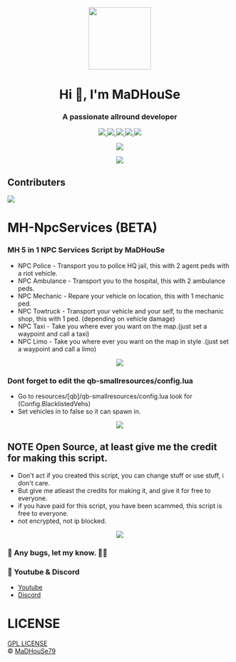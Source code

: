 <p align="center">
    <img width="140" src="https://icons.iconarchive.com/icons/iconarchive/red-orb-alphabet/128/Letter-M-icon.png" />  
    <h1 align="center">Hi 👋, I'm MaDHouSe</h1>
    <h3 align="center">A passionate allround developer </h3>    
</p>

<p align="center">
  <a href="https://github.com/MaDHouSe79/mh-npcservices/issues">
    <img src="https://img.shields.io/github/issues/MaDHouSe79/mh-npcservices"/> 
  </a>
  <a href="https://github.com/MaDHouSe79/mh-npcservices/watchers">
    <img src="https://img.shields.io/github/watchers/MaDHouSe79/mh-npcservices"/> 
  </a> 
  <a href="https://github.com/MaDHouSe79/mh-npcservices/network/members">
    <img src="https://img.shields.io/github/forks/MaDHouSe79/mh-npcservices"/> 
  </a>  
  <a href="https://github.com/MaDHouSe79/mh-npcservices/stargazers">
    <img src="https://img.shields.io/github/stars/MaDHouSe79/mh-npcservices?color=white"/> 
  </a>
  <a href="https://github.com/MaDHouSe79/mh-npcservices/blob/main/LICENSE">
    <img src="https://img.shields.io/github/license/MaDHouSe79/mh-npcservices?color=black"/> 
  </a>      
</p>

<p align="center">
  <img alig src="https://github-profile-trophy.vercel.app/?username=MaDHouSe79&margin-w=15&column=6" />
</p>

<p align="center">
  <img alig src="https://raw.githubusercontent.com/kamranahmedse/driver.js/master/demo/images/split.png" />
</p>


## Contributers
<a href="https://github.com/MaDHouSe79/mh-npcservices/graphs/contributors">
  <img src="https://contributors-img.web.app/image?repo=MaDHouSe79/MaDHouSe79" />
</a>

# MH-NpcServices (BETA)

### MH 5 in 1 NPC Services Script by MaDHouSe
- NPC Police    - Transport you to police HQ jail, this with 2 agent peds with a riot vehicle.
- NPC Ambulance - Transport you to the hospital, this with 2 ambulance peds.
- NPC Mechanic  - Repare your vehicle on location, this with 1 mechanic ped.
- NPC Towtruck  - Transport your vehicle and your self, to the mechanic shop, this with 1 ped. (depending on vehicle damage)
- NPC Taxi      - Take you where ever you want on the map.(just set a waypoint and call a taxi)
- NPC Limo      - Take you where ever you want on the map in style .(just set a waypoint and call a limo)

<p align="center">
  <img alig src="https://raw.githubusercontent.com/kamranahmedse/driver.js/master/demo/images/split.png" />
</p>

### Dont forget to edit the qb-smallresources/config.lua 
- Go to resources/[qb]/qb-smallresources/config.lua look for (Config.BlacklistedVehs)
- Set vehicles in to false so it can spawn in.

<p align="center">
  <img alig src="https://raw.githubusercontent.com/kamranahmedse/driver.js/master/demo/images/split.png" />
</p>

## NOTE Open Source, at least give me the credit for making this script.
- Don't act if you created this script, you can change stuff or use stuff, i don't care.
- But give me atleast the credits for making it, and give it for free to everyone.
- if you have paid for this script, you have been scammed, this script is free to everyone.
- not encrypted, not ip blocked.

<p align="center">
  <img alig src="https://raw.githubusercontent.com/kamranahmedse/driver.js/master/demo/images/split.png" />
</p>

### 🐞 Any bugs, let my know. 👊😎

### 🙈 Youtube & Discord
- [Youtube](https://www.youtube.com/@MaDHouSe79)
- [Discord](https://discord.gg/cEMSeE9dgS)

# LICENSE
[GPL LICENSE](./LICENSE)<br />
&copy; [MaDHouSe79](https://www.youtube.com/@MaDHouSe79)
